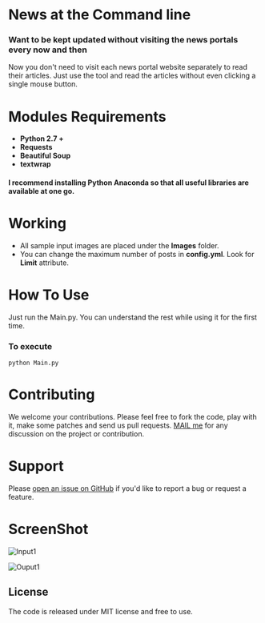 # News at the Command line
### Want to be kept updated without visiting the news portals every now and then

 Now you don't need to visit each news portal website separately to read their articles. Just use the tool and read the articles without even clicking a single mouse button.


# Modules Requirements

- **Python 2.7 +**
- **Requests** 
- **Beautiful Soup** 
- **textwrap** 

#### I recommend installing Python Anaconda so that all useful libraries are available at one go.
# Working
- All sample input images are placed under the **Images** folder.
- You can change the maximum number of posts in **config.yml**. Look for **Limit** attribute.

# How To Use
 Just run the Main.py. 
 You can understand the rest while using it for the first time.
 ### To execute
    python Main.py
 
# Contributing
We welcome your contributions. Please feel free to fork the code, play with it, make some patches and send us pull requests.
 [MAIL me](anky.nits.cse@gmail.com) for any discussion on the project or contribution.

# Support
Please [open an issue on GitHub](https://github.com/Griffintaur/News-At-Command-Line/issues/new) if you'd like to report a bug or request a feature.  

# ScreenShot
 ![Input1](https://raw.githubusercontent.com/Griffintaur/News-At-Command-Line/master/Images/screenshot1.JPG)

  ![Ouput1](https://raw.githubusercontent.com/Griffintaur/News-At-Command-Line/master/Images/snapshot2.JPG)

## License
The code is released under MIT license and free to use.

